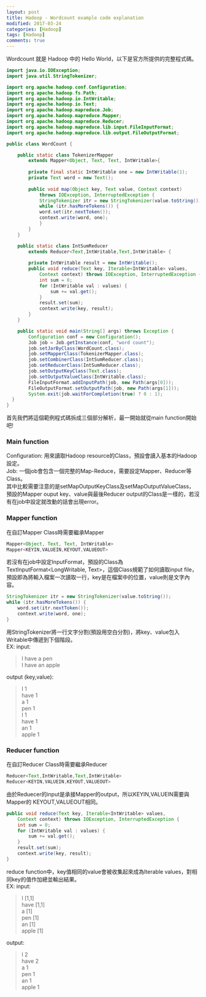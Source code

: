 ```yaml
---
layout: post
title: Hadoop - Wordcount example code explanation
modified: 2017-03-24
categories: [Hadoop]
tags: [Hadoop]
comments: true
---
```



Wordcount 就是 Hadoop 中的 Hello World，以下是官方所提供的完整程式碼。

```java
import java.io.IOException;
import java.util.StringTokenizer;

import org.apache.hadoop.conf.Configuration;
import org.apache.hadoop.fs.Path;
import org.apache.hadoop.io.IntWritable;
import org.apache.hadoop.io.Text;
import org.apache.hadoop.mapreduce.Job;
import org.apache.hadoop.mapreduce.Mapper;
import org.apache.hadoop.mapreduce.Reducer;
import org.apache.hadoop.mapreduce.lib.input.FileInputFormat;
import org.apache.hadoop.mapreduce.lib.output.FileOutputFormat;

public class WordCount {

    public static class TokenizerMapper
        extends Mapper<Object, Text, Text, IntWritable>{
        
        private final static IntWritable one = new IntWritable(1);
        private Text word = new Text();
    
        public void map(Object key, Text value, Context context)
            throws IOException, InterruptedException {
            StringTokenizer itr = new StringTokenizer(value.toString());
            while (itr.hasMoreTokens()) {
            word.set(itr.nextToken());
            context.write(word, one);
            }
        }
    }

    public static class IntSumReducer
        extends Reducer<Text,IntWritable,Text,IntWritable> {
        
        private IntWritable result = new IntWritable();
        public void reduce(Text key, Iterable<IntWritable> values,
            Context context) throws IOException, InterruptedException {
            int sum = 0;
            for (IntWritable val : values) {
                sum += val.get();
            }
            result.set(sum);
            context.write(key, result);
        }
    }

    public static void main(String[] args) throws Exception {
        Configuration conf = new Configuration();
        Job job = Job.getInstance(conf, "word count");
        job.setJarByClass(WordCount.class);
        job.setMapperClass(TokenizerMapper.class);
        job.setCombinerClass(IntSumReducer.class);
        job.setReducerClass(IntSumReducer.class);
        job.setOutputKeyClass(Text.class);
        job.setOutputValueClass(IntWritable.class);
        FileInputFormat.addInputPath(job, new Path(args[0]));
        FileOutputFormat.setOutputPath(job, new Path(args[1]));
        System.exit(job.waitForCompletion(true) ? 0 : 1);
  }
}
```
首先我們將這個範例程式碼拆成三個部分解析，最一開始就從main function開始吧!
### Main function

Configuration: 用來讀取Hadoop resource的Class，預設會讀入基本的Hadoop設定。  
Job: 一個job會包含一個完整的Map-Reduce，需要設定Mapper、Reducer等Class。  
其中比較需要注意的是setMapOutputKeyClass及setMapOutputValueClass，預設的Mapper ouput key、value與最後Reducer output的Class是一樣的，若沒有在job中設定就改動的話會出現error。  

### Mapper function

在自訂Mapper Class時需要繼承Mapper
```java
Mapper<Object, Text, Text, IntWritable>
Mapper<KEYIN,VALUEIN,KEYOUT,VALUEOUT>
```
若沒有在job中設定InputFormat，預設的Class為TextInputFormat<LongWritable, Text>，這個Class規範了如何讀取input file，預設即為將輸入檔案一次讀取一行，key是在檔案中的位置，value則是文字內容。

```java
StringTokenizer itr = new StringTokenizer(value.toString());
while (itr.hasMoreTokens()) {
    word.set(itr.nextToken());
    context.write(word, one);
}
```
用StringTokenizer將一行文字分割(預設用空白分割)，將key、value包入Writable中傳遞到下個階段。  
EX:
input: 
> I have a pen  
> I have an apple  

output (key,value):
> I  1  
> have  1  
> a  1  
> pen  1  
> I  1  
> have  1  
> an  1  
> apple  1  

### Reducer function

在自訂Reducer Class時需要繼承Reducer
```java
Reducer<Text,IntWritable,Text,IntWritable>
Reducer<KEYIN,VALUEIN,KEYOUT,VALUEOUT>
```
由於Reduecer的input是承接Mapper的output，所以KEYIN,VALUEIN需要與Mapper的 KEYOUT,VALUEOUT相同。  
```java
public void reduce(Text key, Iterable<IntWritable> values,
    Context context) throws IOException, InterruptedException {
    int sum = 0;
    for (IntWritable val : values) {
        sum += val.get();
    }
    result.set(sum);
    context.write(key, result);
}
```
reduce function中，key值相同的value會被收集起來成為Iterable<IntWritable> values，對相同key的值作加總並輸出結果。  
EX:
input:
> I  [1,1]  
> have  [1,1]  
> a  [1]  
> pen  [1]  
> an  [1]  
> apple  [1]  

output:
> I  2  
> have  2  
> a  1  
> pen  1  
> an  1  
> apple  1  



